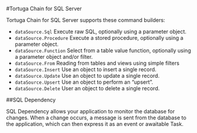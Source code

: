 ﻿#Tortuga Chain for SQL Server

Tortuga Chain for SQL Server supports these command builders:

* `dataSource.Sql` Execute raw SQL, optionally using a parameter object.
* `dataSource.Procedure` Execute a stored procedure, optionally using a parameter object.
* `dataSource.Function` Select from a table value function, optionally using a parameter object and/or filter.
* `dataSource.From` Reading from tables and views using simple filters
* `dataSource.Insert` Use an object to insert a single record.
* `dataSource.Update` Use an object to update a single record.
* `dataSource.Upsert` Use an object to perform an “upsert”.
 * `dataSource.Delete` User an object to delete a single record. 

##SQL Dependency

SQL Dependency allows your application to monitor the database for changes. When a change occurs, a message is sent from the database to the application, which can then express it as an event or awaitable Task.
